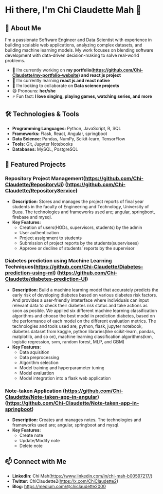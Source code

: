 # Hi there, I'm Chi Claudette Mah 👋

## 🚀 About Me
I'm a passionate Software Engineer and Data Scientist with experience in building scalable web applications, analyzing complex datasets, and building machine learning models. My work focuses on blending software development with data-driven decision-making to solve real-world problems.

<!--
**Chi-Claudette/Chi-Claudette** is a ✨ _special_ ✨ repository because its `README.md` (this file) appears on your GitHub profile.

Here are some ideas to get you started:-->

- 🔭 I’m currently working on **my portfolio(https://github.com/Chi-Claudette/my-portfolio-website) and react js project**
- 🌱 I’m currently learning **react js and react native**
- 👯 I’m looking to collaborate on **Data science projects**
- 😄 Pronouns: **her/she**
- ⚡ Fun fact: **I love singing, playing games, watching series, and more**


## 🛠️ Technologies & Tools
- **Programming Languages:** Python, JavaScript, R, SQL
- **Frameworks:** Flask, React, Angular, springboot
- **Data Science:** Pandas, NumPy, Scikit-learn, TensorFlow
- **Tools:** Git, Jupyter Notebooks
- **Databases:** MySQL, PostgreSQL


## 📂 Featured Projects
### Repository Project Management(https://github.com/Chi-Claudette/RepositoryUi)  (https://github.com/Chi-Claudette/RepositoryService)
- **Description:** Stores and manages the project reports of final year students in the faculty of Engineering and Technology, University of Buea. The technologies and frameworks used are; angular, springboot, firebase and mysql.
- **Key Features:**
  - Creation of users(HODs, supervisors, students) by the admin
  - User authentication
  - Project assignment to students
  - Submission of project reports by the students(supervisees)
  - Approve or decline of students’ reports by the supervisor

### Diabetes prediction using Machine Learning Techniques(https://github.com/Chi-Claudette/Diabetes-prediction-using-ml)  (https://github.com/Chi-Claudette/diabetes-prediction-UI)
- **Description:** Build a machine learning model that accurately predicts the early risk of developing diabetes based on various diabetes risk factors. And provides a user-friendly inteterface where individuals can input relevant data to check their diabetes risk status and take actions as soon as posible.
  We applied six different machine learning classification algorithms and choose the best model in prediction diabetes, based on the performance of each model on the different evaluation metrics.
  The technologies and tools used are; python, flask, jupyter notebook, diabetes dataset from kaggle, python libraries(like scikit-learn, pandas, matplotlib, and so on), machine learning classification algorithms(knn, logistic regression, svm, random forest, MLP, and GBM)
- **Key Features:**
  - Data aquisition
  - Data preprocessing
  - Algorithm selection
  - Model training and hyperparameter tuning
  - Model evaluation
  - Model integration into a flask web application

### Note-taken Application (https://github.com/Chi-Claudette/Note-taken-app-in-angular)  (https://github.com/Chi-Claudette/Note-taken-app-in-springboot)
- **Description:** Creates and manages notes. The technologies and frameworks used are; angular, springboot and mysql.
- **Key Features:**
  - Create note
  - Update/Modify note
  - Delete note
    

## 📫 Connect with Me
- **LinkedIn:** Chi Mah(https://www.linkedin.com/in/chi-mah-b00597217/)
- **Twitter:** ChiClaudette2(https://x.com/ChiClaudette2)
- **Blog:** https://medium.com/@chiclaudette2000

